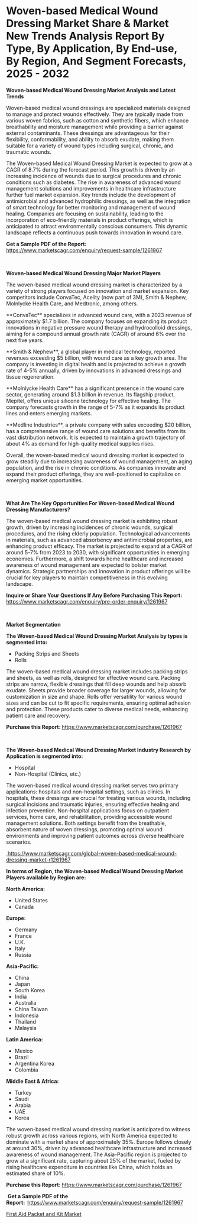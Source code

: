 <p><h1>Woven-based Medical Wound Dressing Market Share & Market New Trends Analysis Report By Type, By Application, By End-use, By Region, And Segment Forecasts, 2025 - 2032</h1></p><p><strong>Woven-based Medical Wound Dressing Market Analysis and Latest Trends</strong></p>
<p><p>Woven-based medical wound dressings are specialized materials designed to manage and protect wounds effectively. They are typically made from various woven fabrics, such as cotton and synthetic fibers, which enhance breathability and moisture management while providing a barrier against external contaminants. These dressings are advantageous for their flexibility, conformability, and ability to absorb exudate, making them suitable for a variety of wound types including surgical, chronic, and traumatic wounds.</p><p>The Woven-based Medical Wound Dressing Market is expected to grow at a CAGR of 8.7% during the forecast period. This growth is driven by an increasing incidence of wounds due to surgical procedures and chronic conditions such as diabetes. The rise in awareness of advanced wound management solutions and improvements in healthcare infrastructure further fuel market expansion. Key trends include the development of antimicrobial and advanced hydrophilic dressings, as well as the integration of smart technology for better monitoring and management of wound healing. Companies are focusing on sustainability, leading to the incorporation of eco-friendly materials in product offerings, which is anticipated to attract environmentally conscious consumers. This dynamic landscape reflects a continuous push towards innovation in wound care.</p></p>
<p><strong>Get a Sample PDF of the Report:&nbsp;</strong> <a href="https://www.marketscagr.com/enquiry/request-sample/1261967?utm_campaign=2138&utm_medium=2&utm_source=Github&utm_content=ia&utm_term=04032025&utm_id=woven-based-medical-wound-dressing">https://www.marketscagr.com/enquiry/request-sample/1261967</a></p>
<p>&nbsp;</p>
<p><strong>Woven-based Medical Wound Dressing Major Market Players</strong></p>
<p><p>The woven-based medical wound dressing market is characterized by a variety of strong players focused on innovation and market expansion. Key competitors include ConvaTec, Acelity (now part of 3M), Smith & Nephew, Molnlycke Health Care, and Medtronic, among others.</p><p>**ConvaTec** specializes in advanced wound care, with a 2023 revenue of approximately $1.7 billion. The company focuses on expanding its product innovations in negative pressure wound therapy and hydrocolloid dressings, aiming for a compound annual growth rate (CAGR) of around 6% over the next five years.</p><p>**Smith & Nephew**, a global player in medical technology, reported revenues exceeding $5 billion, with wound care as a key growth area. The company is investing in digital health and is projected to achieve a growth rate of 4-5% annually, driven by innovations in advanced dressings and tissue regeneration.</p><p>**Molnlycke Health Care** has a significant presence in the wound care sector, generating around $1.3 billion in revenue. Its flagship product, Mepitel, offers unique silicone technology for effective healing. The company forecasts growth in the range of 5-7% as it expands its product lines and enters emerging markets.</p><p>**Medline Industries**, a private company with sales exceeding $20 billion, has a comprehensive range of wound care solutions and benefits from its vast distribution network. It is expected to maintain a growth trajectory of about 4% as demand for high-quality medical supplies rises.</p><p>Overall, the woven-based medical wound dressing market is expected to grow steadily due to increasing awareness of wound management, an aging population, and the rise in chronic conditions. As companies innovate and expand their product offerings, they are well-positioned to capitalize on emerging market opportunities.</p></p>
<p>&nbsp;</p>
<p><strong>What Are The Key Opportunities For Woven-based Medical Wound Dressing Manufacturers?</strong></p>
<p><p>The woven-based medical wound dressing market is exhibiting robust growth, driven by increasing incidences of chronic wounds, surgical procedures, and the rising elderly population. Technological advancements in materials, such as advanced absorbency and antimicrobial properties, are enhancing product efficacy. The market is projected to expand at a CAGR of around 5-7% from 2023 to 2030, with significant opportunities in emerging economies. Furthermore, a shift towards home healthcare and increased awareness of wound management are expected to bolster market dynamics. Strategic partnerships and innovation in product offerings will be crucial for key players to maintain competitiveness in this evolving landscape.</p></p>
<p><strong>Inquire or Share Your Questions If Any Before Purchasing This Report:</strong> <a href="https://www.marketscagr.com/enquiry/pre-order-enquiry/1261967?utm_campaign=2138&utm_medium=2&utm_source=Github&utm_content=ia&utm_term=04032025&utm_id=woven-based-medical-wound-dressing">https://www.marketscagr.com/enquiry/pre-order-enquiry/1261967</a></p>
<p>&nbsp;</p>
<p><strong>Market Segmentation</strong></p>
<p><strong>The Woven-based Medical Wound Dressing Market Analysis by types is segmented into:</strong></p>
<p><ul><li>Packing Strips and Sheets</li><li>Rolls</li></ul></p>
<p><p>The woven-based medical wound dressing market includes packing strips and sheets, as well as rolls, designed for effective wound care. Packing strips are narrow, flexible dressings that fill deep wounds and help absorb exudate. Sheets provide broader coverage for larger wounds, allowing for customization in size and shape. Rolls offer versatility for various wound sizes and can be cut to fit specific requirements, ensuring optimal adhesion and protection. These products cater to diverse medical needs, enhancing patient care and recovery.</p></p>
<p><strong>Purchase this Report:&nbsp;</strong><a href="https://www.marketscagr.com/purchase/1261967?utm_campaign=2138&utm_medium=2&utm_source=Github&utm_content=ia&utm_term=04032025&utm_id=woven-based-medical-wound-dressing">https://www.marketscagr.com/purchase/1261967</a></p>
<p>&nbsp;</p>
<p><strong>The Woven-based Medical Wound Dressing Market Industry Research by Application is segmented into:</strong></p>
<p><ul><li>Hospital</li><li>Non-Hospital (Clinics, etc.)</li></ul></p>
<p><p>The woven-based medical wound dressing market serves two primary applications: hospitals and non-hospital settings, such as clinics. In hospitals, these dressings are crucial for treating various wounds, including surgical incisions and traumatic injuries, ensuring effective healing and infection prevention. Non-hospital applications focus on outpatient services, home care, and rehabilitation, providing accessible wound management solutions. Both settings benefit from the breathable, absorbent nature of woven dressings, promoting optimal wound environments and improving patient outcomes across diverse healthcare scenarios.</p></p>
<p><a href="https://www.marketscagr.com/global-woven-based-medical-wound-dressing-market-r1261967?utm_campaign=2138&utm_medium=2&utm_source=Github&utm_content=ia&utm_term=04032025&utm_id=woven-based-medical-wound-dressing">&nbsp;https://www.marketscagr.com/global-woven-based-medical-wound-dressing-market-r1261967</a></p>
<p><strong>In terms of Region, the Woven-based Medical Wound Dressing Market Players available by Region are:</strong></p>
<p>
    <p> <strong> North America: </strong>
        <ul>
            <li>United States</li>
            <li>Canada</li>
        </ul>
        </p> 
    <p> <strong> Europe: </strong>
        <ul>
            <li>Germany</li>
            <li>France</li>
            <li>U.K.</li>
            <li>Italy</li>
            <li>Russia</li>
        </ul>
        </p> 
    <p> <strong> Asia-Pacific: </strong>
        <ul>
            <li>China</li>
            <li>Japan</li>
            <li>South Korea</li>
            <li>India</li>
            <li>Australia</li>
            <li>China Taiwan</li>
            <li>Indonesia</li>
            <li>Thailand</li>
            <li>Malaysia</li>
        </ul>
        </p> 
    <p> <strong> Latin America: </strong>
        <ul>
            <li>Mexico</li>
            <li>Brazil</li>
            <li>Argentina Korea</li>
            <li>Colombia</li>
        </ul>
        </p> 
    <p> <strong> Middle East & Africa: </strong>
        <ul>
            <li>Turkey</li>
            <li>Saudi</li>
            <li>Arabia</li>
            <li>UAE</li>
            <li>Korea</li>
        </ul>
    </p>
    </p>
<p><p>The woven-based medical wound dressing market is anticipated to witness robust growth across various regions, with North America expected to dominate with a market share of approximately 35%. Europe follows closely at around 30%, driven by advanced healthcare infrastructure and increased awareness of wound management. The Asia-Pacific region is projected to grow at a significant rate, capturing about 25% of the market, fueled by rising healthcare expenditure in countries like China, which holds an estimated share of 10%.</p></p>
<p><strong>Purchase this Report: </strong><a href="https://www.marketscagr.com/purchase/1261967?utm_campaign=2138&utm_medium=2&utm_source=Github&utm_content=ia&utm_term=04032025&utm_id=woven-based-medical-wound-dressing">https://www.marketscagr.com/purchase/1261967</a></p>
<p>&nbsp;<strong>Get a Sample PDF of the Report:&nbsp;&nbsp;</strong><a href="https://www.marketscagr.com/enquiry/request-sample/1261967?utm_campaign=2138&utm_medium=2&utm_source=Github&utm_content=ia&utm_term=04032025&utm_id=woven-based-medical-wound-dressing">https://www.marketscagr.com/enquiry/request-sample/1261967</a></p>
<p><strong></strong></p>
<p><p><a href="https://github.com/joannesouthgate/Market-Research-Report-List-5/blob/main/first-aid-packet-and-kit-market.md?utm_campaign=2138&utm_medium=2&utm_source=Github&utm_content=ia&utm_term=04032025&utm_id=woven-based-medical-wound-dressing">First Aid Packet and Kit Market</a></p></p>